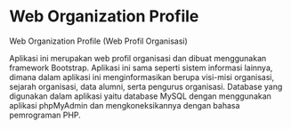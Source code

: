 # Web Organization Profile

Web Organization Profile (Web Profil Organisasi)

Aplikasi ini merupakan web profil organisasi dan dibuat menggunakan framework Bootstrap. Aplikasi ini sama seperti sistem informasi lainnya, dimana dalam aplikasi ini menginformasikan berupa visi-misi organisasi, sejarah organisasi, data alumni, serta pengurus organisasi. Database yang digunakan dalam aplikasi yaitu database MySQL dengan menggunakan aplikasi phpMyAdmin dan mengkoneksikannya dengan bahasa pemrograman PHP.
